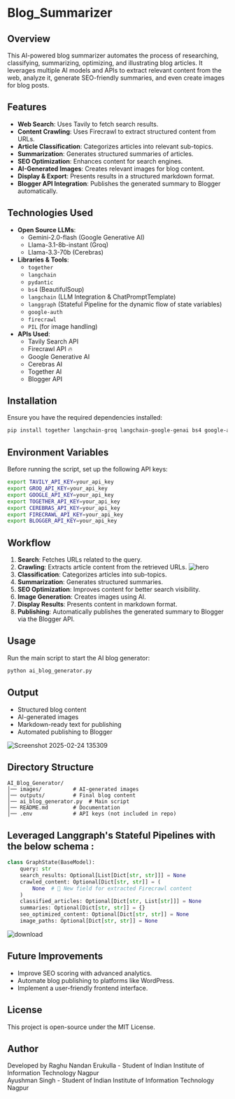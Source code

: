 # Blog_Summarizer

## Overview
This AI-powered blog summarizer automates the process of researching, classifying, summarizing, optimizing, and illustrating blog articles. It leverages multiple AI models and APIs to extract relevant content from the web, analyze it, generate SEO-friendly summaries, and even create images for blog posts.

## Features
- **Web Search**: Uses Tavily to fetch search results.
- **Content Crawling**: Uses Firecrawl to extract structured content from URLs.
- **Article Classification**: Categorizes articles into relevant sub-topics.
- **Summarization**: Generates structured summaries of articles.
- **SEO Optimization**: Enhances content for search engines.
- **AI-Generated Images**: Creates relevant images for blog content.
- **Display & Export**: Presents results in a structured markdown format.
- **Blogger API Integration**: Publishes the generated summary to Blogger automatically.

## Technologies Used
- **Open Source LLMs**:
  - Gemini-2.0-flash (Google Generative AI)
  - Llama-3.1-8b-instant (Groq)
  - Llama-3.3-70b (Cerebras)
- **Libraries & Tools**:
  - `together`
  - `langchain`
  - `pydantic`
  - `bs4` (BeautifulSoup)
  - `langchain` (LLM Integration & ChatPromptTemplate)
  - `langgraph` (Stateful Pipeline for the dynamic flow of state variables)
  - `google-auth`
  - `firecrawl`
  - `PIL` (for image handling)
- **APIs Used**:
  - Tavily Search API 
  - Firecrawl API 🔥
  - Google Generative AI 
  - Cerebras AI
  - Together AI
  - Blogger API


## Installation
Ensure you have the required dependencies installed:
```sh
pip install together langchain-groq langchain-google-genai bs4 google-auth google-auth-oauthlib googleapiclient langchain-community pydantic python-dotenv PIL langchain_cerebras langgraph
```

## Environment Variables
Before running the script, set up the following API keys:
```sh
export TAVILY_API_KEY=your_api_key
export GROQ_API_KEY=your_api_key
export GOOGLE_API_KEY=your_api_key
export TOGETHER_API_KEY=your_api_key
export CEREBRAS_API_KEY=your_api_key
export FIRECRAWL_API_KEY=your_api_key
export BLOGGER_API_KEY=your_api_key
```

## Workflow
1. **Search**: Fetches URLs related to the query.
2. **Crawling**: Extracts article content from the retrieved URLs.  ![hero](https://github.com/user-attachments/assets/4648f278-4c6c-4156-89b6-c37f5874976b)
3. **Classification**: Categorizes articles into sub-topics.
4. **Summarization**: Generates structured summaries.
5. **SEO Optimization**: Improves content for better search visibility.
6. **Image Generation**: Creates images using AI.
7. **Display Results**: Presents content in markdown format.
8. **Publishing**: Automatically publishes the generated summary to Blogger via the Blogger API.

## Usage
Run the main script to start the AI blog generator:
```sh
python ai_blog_generator.py
```

## Output
- Structured blog content
- AI-generated images
- Markdown-ready text for publishing
- Automated publishing to Blogger

![Screenshot 2025-02-24 135309](https://github.com/user-attachments/assets/1f100da4-9b41-436f-bfeb-11be25fe6ba1)

## Directory Structure
```
AI_Blog_Generator/
│── images/          # AI-generated images
│── outputs/         # Final blog content
│── ai_blog_generator.py  # Main script
│── README.md        # Documentation
│── .env             # API keys (not included in repo)
```

## Leveraged Langgraph's Stateful Pipelines with the below schema : 

``` python
class GraphState(BaseModel):
    query: str
    search_results: Optional[List[Dict[str, str]]] = None
    crawled_content: Optional[Dict[str, str]] = (
        None  # 🔹 New field for extracted Firecrawl content
    )
    classified_articles: Optional[Dict[str, List[str]]] = None
    summaries: Optional[Dict[str, str]] = {}
    seo_optimized_content: Optional[Dict[str, str]] = None
    image_paths: Optional[Dict[str, str]] = None

```

![download](https://github.com/user-attachments/assets/78210597-6631-4658-a997-8b277e745b55)



## Future Improvements
- Improve SEO scoring with advanced analytics.
- Automate blog publishing to platforms like WordPress.
- Implement a user-friendly frontend interface.

## License
This project is open-source under the MIT License.

## Author
Developed by Raghu Nandan Erukulla - Student of Indian Institute of Information Technology Nagpur  
Ayushman Singh - Student of Indian Institute of Information Technology Nagpur
